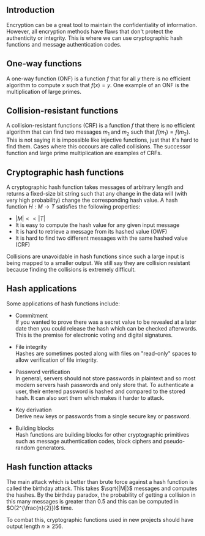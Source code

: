 ## Introduction

Encryption can be a great tool to maintain the confidentiality of information. However, all encryption methods have flaws that don't protect the authenticity or integrity. This is where we can use cryptographic hash functions and message authentication codes.

## One-way functions

A one-way function (ONF) is a function $f$ that for all $y$ there is no efficient algorithm to compute $x$ such that $f(x) = y$. One example of an ONF is the multiplication of large primes.

## Collision-resistant functions

A collision-resistant functions (CRF) is a function $f$ that there is no efficient algorithm that can find two messages $m_1$ and $m_2$ such that $f(m_1) = f(m_2)$. This is not saying it is impossible like injective functions, just that it's hard to find them. Cases where this occours are called collisions. The successor function and large prime multiplication are examples of CRFs.

## Cryptographic hash functions

A cryptographic hash function takes messages of arbitrary length and returns a fixed-size bit string such that any change in the data will (with very high probability) change the corresponding hash value. A hash function $H: M \to T$ satisfies the following properties:

- $|M| << |T|$
- It is easy to compute the hash value for any given input message
- It is hard to retrieve a message from its hashed value (OWF)
- It is hard to find two different messages with the same hashed value (CRF)

Collisions are unavoidable in hash functions since such a large input is being mapped to a smaller output. We still say they are collision resistant because finding the collisions is extremely difficult.

## Hash applications

Some applications of hash functions include:

- Commitment  
  If you wanted to prove there was a secret value to be revealed at a later date then you could release the hash which can be checked afterwards. This is the premise for electronic voting and digital signatures.

- File integrity  
  Hashes are sometimes posted along with files on "read-only" spaces to allow verification of file integrity.

- Password verification  
  In general, servers should not store passwords in plaintext and so most modern servers hash passwords and only store that. To authenticate a user, their entered password is hashed and compared to the stored hash. It can also sort them which makes it harder to attack.

- Key derivation  
  Derive new keys or passwords from a single secure key or password.

- Building blocks  
  Hash functions are building blocks for other cryptographic primitives such as message authentication codes, block ciphers and pseudo-random generators.

## Hash function attacks

The main attack which is better than brute force against a hash function is called the birthday attack. This takes $\sqrt{|M|}$ messages and computes the hashes. By the birthday paradox, the probability of getting a collision in this many messages is greater than $0.5$ and this can be computed in $O(2^{\frac{n}{2}})$ time.

To combat this, cryptographic functions used in new projects should have output length $n \ge 256$.

<!-- ## Hash construction -->

<!-- ## Message authentication codes -->
